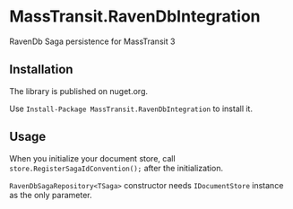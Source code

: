 # MassTransit.RavenDbIntegration
RavenDb Saga persistence for MassTransit 3

## Installation

The library is published on nuget.org.

Use `Install-Package MassTransit.RavenDbIntegration` to install it.

## Usage

When you initialize your document store, call `store.RegisterSagaIdConvention();` after the initialization.

`RavenDbSagaRepository<TSaga>` constructor needs `IDocumentStore` instance as the only parameter.
